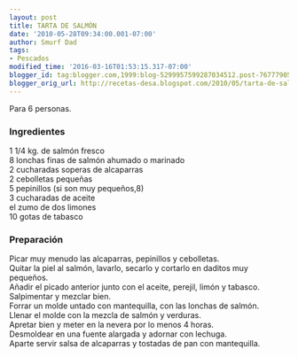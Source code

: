 ```yaml
---
layout: post
title: TARTA DE SALMÓN
date: '2010-05-28T09:34:00.001-07:00'
author: Smurf Dad
tags:
- Pescados
modified_time: '2016-03-16T01:53:15.317-07:00'
blogger_id: tag:blogger.com,1999:blog-5299957599287034512.post-7677790587529526186
blogger_orig_url: http://recetas-desa.blogspot.com/2010/05/tarta-de-salmon.html
---
```


Para 6 personas.<br /><h3>Ingredientes</h3>1 1/4 kg. de salmón fresco<br />8 lonchas finas de salmón ahumado o marinado<br />2 cucharadas soperas de alcaparras<br />2 cebolletas pequeñas<br />5 pepinillos (si son muy pequeños,8)<br />3 cucharadas de aceite<br />el zumo de dos limones<br />10 gotas de tabasco<br /><h3>Preparación</h3>Picar muy menudo las alcaparras, pepinillos y cebolletas.<br />Quitar la piel al salmón, lavarlo, secarlo y cortarlo en daditos muy pequeños.<br />Añadir el picado anterior junto con el aceite, perejil, limón y tabasco.<br />Salpimentar y mezclar bien.<br />Forrar un molde untado con mantequilla, con las lonchas de salmón.<br />Llenar el molde con la mezcla de salmón y verduras.<br />Apretar bien y meter en la nevera por lo menos 4 horas.<br />Desmoldear en una fuente alargada y adornar con lechuga.<br />Aparte servir salsa de alcaparras y tostadas de pan con mantequilla.